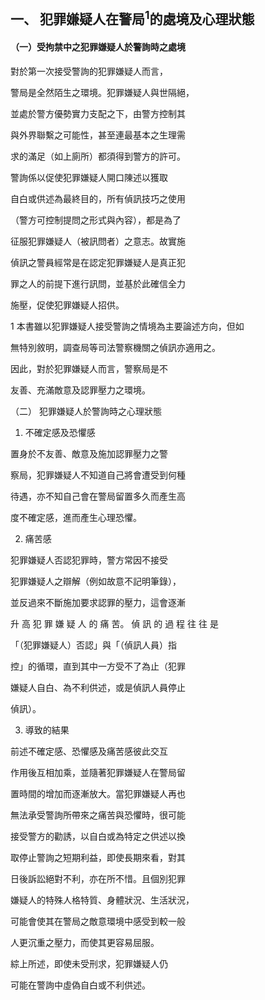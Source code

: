 ## 一、 犯罪嫌疑人在警局<sup>1</sup>的處境及心理狀態

#### （一）受拘禁中之犯罪嫌疑人於警詢時之處境

對於第一次接受警詢的犯罪嫌疑人而言，

警局是全然陌生之環境。犯罪嫌疑人與世隔絕，

並處於警方優勢實力支配之下，由警方控制其

與外界聯繫之可能性，甚至連最基本之生理需

求的滿足（如上廁所）都須得到警方的許可。

警詢係以促使犯罪嫌疑人開口陳述以獲取

自白或供述為最終目的，所有偵訊技巧之使用

（警方可控制提問之形式與內容），都是為了

征服犯罪嫌疑人（被訊問者）之意志。故實施

偵訊之警員經常是在認定犯罪嫌疑人是真正犯

罪之人的前提下進行訊問，並基於此確信全力

施壓，促使犯罪嫌疑人招供。

1 本書雖以犯罪嫌疑人接受警詢之情境為主要論述方向，但如

無特別敘明，調查局等司法警察機關之偵訊亦適用之。





因此，對於犯罪嫌疑人而言，警察局是不

友善、充滿敵意及認罪壓力之環境。

（二） 犯罪嫌疑人於警詢時之心理狀態

1. 不確定感及恐懼感

置身於不友善、敵意及施加認罪壓力之警

察局，犯罪嫌疑人不知道自己將會遭受到何種

待遇，亦不知自己會在警局留置多久而產生高

度不確定感，進而產生心理恐懼。

2. 痛苦感

犯罪嫌疑人否認犯罪時，警方常因不接受

犯罪嫌疑人之辯解（例如故意不記明筆錄），

並反過來不斷施加要求認罪的壓力，這會逐漸

升 高 犯 罪 嫌 疑 人 的 痛 苦。 偵 訊 的 過 程 往 往 是

「（犯罪嫌疑人）否認」與「（偵訊人員）指

控」的循環，直到其中一方受不了為止（犯罪

嫌疑人自白、為不利供述，或是偵訊人員停止

偵訊）。



3. 導致的結果

前述不確定感、恐懼感及痛苦感彼此交互

作用後互相加乘，並隨著犯罪嫌疑人在警局留

置時間的增加而逐漸放大。當犯罪嫌疑人再也

無法承受警詢所帶來之痛苦與恐懼時，很可能

接受警方的勸誘，以自白或為特定之供述以換

取停止警詢之短期利益，即使長期來看，對其

日後訴訟絕對不利，亦在所不惜。且個別犯罪

嫌疑人的特殊人格特質、身體狀況、生活狀況，

可能會使其在警局之敵意環境中感受到較一般

人更沉重之壓力，而使其更容易屈服。

綜上所述，即使未受刑求，犯罪嫌疑人仍

可能在警詢中虛偽自白或不利供述。

